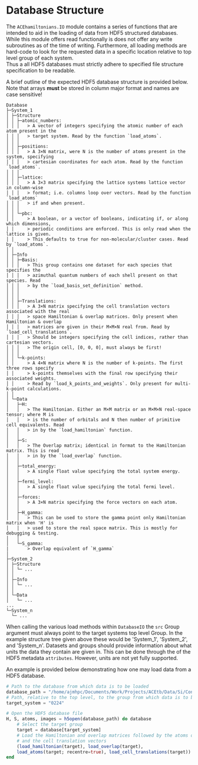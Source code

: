 # Database Structure

The `ACEhamiltonians.IO` module contains a series of functions that are intended to aid in the loading of data from HDF5 structured databases.
While this module offers read functionally is does not offer any write subroutines as of the time of writing.
Furthermore, all loading methods are hard-code to look for the requested data in a specific location relative to top level group of each system.  
Thus a all HDF5 databases must strictly adhere to specified file structure specification to be readable.

A brief outline of the expected HDF5 database structure is provided below. Note that
arrays **must** be stored in column major format and names are case sensitive!
```tree
Database
├─System_1
│ ├─Structure
│ │ ├─atomic_numbers:
│ │ │   > A vector of integers specifying the atomic number of each atom present in the
│ │ │   > target system. Read by the function `load_atoms`.
│ │ │
│ │ ├─positions:
│ │ │   > A 3×N matrix, were N is the number of atoms present in the system, specifying
│ │ │   > cartesian coordinates for each atom. Read by the function `load_atoms`.
│ │ │
│ │ ├─lattice:
│ │ │   > A 3×3 matrix specifying the lattice systems lattice vector in column-wise
│ │ │   > format; i.e. columns loop over vectors. Read by the function `load_atoms`
│ │ │   > if and when present.
│ │ │
│ │ └─pbc:
│ │     > A boolean, or a vector of booleans, indicating if, or along which dimensions,
│ │     > periodic conditions are enforced. This is only read when the lattice is given. 
│ │     > This defaults to true for non-molecular/cluster cases. Read by `load_atoms`.
│ │
│ ├─Info
│ │ ├─Basis:
│ │ │   > This group contains one dataset for each species that specifies the 
│ │ │   > azimuthal quantum numbers of each shell present on that species. Read
│ │ │   > by the `load_basis_set_definition` method.
│ │ │
│ │ │
│ │ ├─Translations:
│ │ │   > A 3×N matrix specifying the cell translation vectors associated with the real 
│ │ │   > space Hamiltonian & overlap matrices. Only present when Hamiltonian & overlap
│ │ │   > matrices are given in their M×M×N real from. Read by `load_cell_translations`.
│ │ │   > Should be integers specifying the cell indices, rather than cartesian vectors.
│ │ │   > The origin cell, [0, 0, 0], must always be first!
│ │ │ 
│ │ └─k-points:
│ │     > A 4×N matrix where N is the number of k-points. The first three rows specify
│ │     > k-points themselves with the final row specifying their associated weights.
│ │     > Read by `load_k_points_and_weights`. Only present for multi-k-point calculations. 
│ │
│ └─Data
│   ├─H:
│   │   > The Hamiltonian. Either an M×M matrix or an M×M×N real-space tensor; where M is 
│   │   > is the number of orbitals and N then number of primitive cell equivalents. Read
│   │   > in by the `load_hamiltonian` function.
│   │
│   ├─S:
│   │   > The Overlap matrix; identical in format to the Hamiltonian matrix. This is read
│   │   > in by the `load_overlap` function.
│   │
│   ├─total_energy:
│   │   > A single float value specifying the total system energy.
│   │
│   ├─fermi_level:
│   │   > A single float value specifying the total fermi level.
│   │
│   ├─forces:
│   │   > A 3×N matrix specifying the force vectors on each atom.
│   │
│   ├─H_gamma:
│   │   > This can be used to store the gamma point only Hamiltonian matrix when 'H' is
│   │   > used to store the real space matrix. This is mostly for debugging & testing.
│   │
│   └─S_gamma:
|       > Overlap equivalent of `H_gamma`
│
├─System_2
│ ├─Structure
│ │ └─ ...
│ │
│ ├─Info
│ │ └─ ...
│ │
│ └─Data
│   └─ ...
...
└─System_n
  └─ ...
```
When calling the various load methods within `DatabaseIO` the `src` Group argument must always point to the target systems top level Group.
In the example structure tree given above these would be 'System_1', 'System_2', and 'System_n'.
Datasets and groups should provide information about what units the data they contain are given in.
This can be done through the of the HDF5 metadata `attributes`.
However, units are not yet fully supported. 

An example is provided below demonstrating how one may load data from a HDF5 database.
```julia
# Path to the database from which data is to be loaded
database_path = "/home/ajmhpc/Documents/Work/Projects/ACEtb/Data/Si/Construction/example_data.h5"
# Path, relative to the top level, to the group from which data is to be extracted
target_system = "0224"

# Open the HDF5 database file 
H, S, atoms, images = h5open(database_path) do database
    # Select the target group
    target = database[target_system]
    # Load the Hamiltonian and overlap matrices followed by the atoms object
    # and the cell translation vectors
    (load_hamiltonian(target), load_overlap(target), 
    load_atoms(target; recentre=true), load_cell_translations(target))
end
```